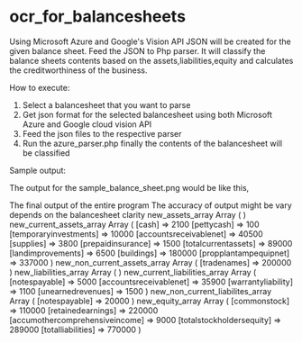 # ocr_for_balancesheets
Using Microsoft Azure and Google's Vision API JSON will be created for the given balance sheet. Feed the JSON to Php parser. It will classify the balance sheets contents based on the assets,liabilities,equity and calculates the creditworthiness of the business.

How to execute:

1) Select a balancesheet that you want to parse
2) Get json format for the selected balancesheet using both Microsoft Azure and Google cloud vision API
3) Feed the json files to the respective parser
4) Run the azure_parser.php finally the contents of the balancesheet will be classified

Sample output:

The output for the sample_balance_sheet.png would be like this,

The final output of the entire program 
The accuracy of output might be vary depends on the balancesheet clarity
new_assets_array
Array ( ) 
new_current_assets_array
Array ( [cash] => 2100 [pettycash] => 100 [temporaryinvestments] => 10000 [accountsreceivablenet] => 40500 [supplies] => 3800 [prepaidinsurance] => 1500 [totalcurrentassets] => 89000 [landimprovements] => 6500 [buildings] => 180000 [propplantampequipnet] => 337000 ) 
new_non_current_assets_array
Array ( [tradenames] => 200000 ) 
new_liabilities_array
Array ( ) 
new_current_liabilities_array
Array ( [notespayable] => 5000 [accountsreceivablenet] => 35900 [warrantyliability] => 1100 [unearnedrevenues] => 1500 ) 
new_non_current_liabilites_array
Array ( [notespayable] => 20000 ) 
new_equity_array
Array ( [commonstock] => 110000 [retainedearnings] => 220000 [accumothercomprehensiveincome] => 9000 [totalstockholdersequity] => 289000 [totalliabilities] => 770000 )
